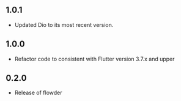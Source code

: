 ## 1.0.1

* Updated Dio to its most recent version.

## 1.0.0

* Refactor code to consistent with Flutter version 3.7.x and upper

## 0.2.0

* Release of flowder
